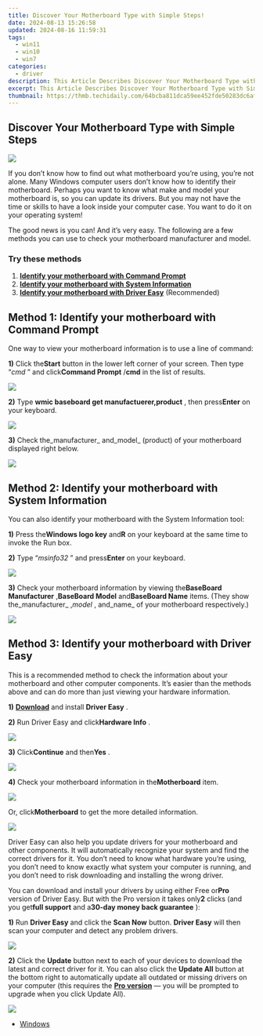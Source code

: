 ```yaml
---
title: Discover Your Motherboard Type with Simple Steps!
date: 2024-08-13 15:26:58
updated: 2024-08-16 11:59:31
tags:
  - win11
  - win10
  - win7
categories:
  - driver
description: This Article Describes Discover Your Motherboard Type with Simple Steps!
excerpt: This Article Describes Discover Your Motherboard Type with Simple Steps!
thumbnail: https://thmb.techidaily.com/64bcba811dca59ee452fde50283dc6af9516c46b5a87dc01f6fa89f4e4093f9a.jpg
---
```


## Discover Your Motherboard Type with Simple Steps

![](https://images.drivereasy.com/wp-content/uploads/2018/04/img_5ad08458c3efb-300x225.jpg)

 If you don’t know how to find out what motherboard you’re using, you’re not alone. Many Windows computer users don’t know how to identify their motherboard. Perhaps you want to know what make and model your motherboard is, so you can update its drivers. But you may not have the time or skills to have a look inside your computer case. You want to do it on your operating system!

 The good news is you can! And it’s very easy. The following are a few methods you can use to check your motherboard manufacturer and model.

### Try these methods

1. [**Identify your motherboard with Command Prompt**](https://tools.techidaily.com/drivereasy/download/)
2. [**Identify your motherboard with System Information**](https://tools.techidaily.com/drivereasy/download/)
3. **[Identify your motherboard with Driver Easy](https://tools.techidaily.com/drivereasy/download/)**  (Recommended)

##  Method 1: Identify your motherboard with Command Prompt

One way to view your motherboard information is to use a line of command:

**1)** Click the**Start** button in the lower left corner of your screen. Then type “_cmd_ ” and click**Command Prompt** /**cmd** in the list of results.

![](https://images.drivereasy.com/wp-content/uploads/2018/04/img_5ad053f7a4778.png)

**2)** Type **wmic baseboard get manufactuerer,product** , then press**Enter** on your keyboard.

![](https://images.drivereasy.com/wp-content/uploads/2018/04/img_5ad05b8dba2b9.png)

**3)** Check the_manufacturer_ and_model_ (product) of your motherboard displayed right below.

![](https://images.drivereasy.com/wp-content/uploads/2018/04/img_5ad05c6fac25e.png)

##  Method 2: Identify your motherboard with System Information

You can also identify your motherboard with the System Information tool:

**1)** Press the**Windows logo key** and**R** on your keyboard at the same time to invoke the Run box.

**2)** Type “_msinfo32_ ” and press**Enter** on your keyboard.

![](https://images.drivereasy.com/wp-content/uploads/2018/04/img_5ad05fb384bab.png)

**3)** Check your motherboard information by viewing the**BaseBoard Manufacturer** ,**BaseBoard Model** and**BaseBoard Name** items. (They show the_manufacturer_ ,_model_ , and_name_ of your motherboard respectively.)

![](https://images.drivereasy.com/wp-content/uploads/2018/04/img_5ad061857442b.jpg)

##  Method 3: Identify your motherboard with Driver Easy

 This is a recommended method to check the information about your motherboard and other computer components. It’s easier than the methods above and can do more than just viewing your hardware information.

**1)** [**Download**](https://tools.techidaily.com/drivereasy/download/) and install **Driver Easy** .

**2)** Run Driver Easy and click**Hardware Info** .

![](https://images.drivereasy.com/wp-content/uploads/2018/04/img_5ad070fb5379a.png)

**3)** Click**Continue** and then**Yes** .

![](https://images.drivereasy.com/wp-content/uploads/2018/04/img_5ad07245490e8.png)

**4)** Check your motherboard information in the**Motherboard** item.

![](https://images.drivereasy.com/wp-content/uploads/2018/04/img_5ad0739c8bc2f.jpg)

 Or, click**Motherboard** to get the more detailed information.

![](https://images.drivereasy.com/wp-content/uploads/2018/04/img_5ad075566699a.jpg)

 Driver Easy can also help you update drivers for your motherboard and other components. It will automatically recognize your system and find the correct drivers for it. You don’t need to know what hardware you’re using, you don’t need to know exactly what system your computer is running, and you don’t need to risk downloading and installing the wrong driver.

 You can download and install your drivers by using either Free or**Pro** version of Driver Easy. But with the Pro version it takes only**2** clicks (and you get**full support** and a**30-day money back guarantee** ):

**1)** Run **Driver Easy** and click the **Scan Now** button. **Driver Easy**  will then scan your computer and detect any problem drivers.

![](https://images.drivereasy.com/wp-content/uploads/2018/04/img_5ad079b7c4632.png)

**2)** Click the **Update**  button next to each of your devices to download the latest and correct driver for it. You can also click the **Update All**  button at the bottom right to automatically update all outdated or missing drivers on your computer (this requires the **[Pro version](https://tools.techidaily.com/drivereasy/download/)**  — you will be prompted to upgrade when you click Update All).

![](https://images.drivereasy.com/wp-content/uploads/2018/04/img_5ad07bcee6d2e.jpg)

* [Windows](https://tools.techidaily.com/drivereasy/download/)

<ins class="adsbygoogle"
     style="display:block"
     data-ad-format="autorelaxed"
     data-ad-client="ca-pub-7571918770474297"
     data-ad-slot="1223367746"></ins>



<ins class="adsbygoogle"
     style="display:block"
     data-ad-client="ca-pub-7571918770474297"
     data-ad-slot="8358498916"
     data-ad-format="auto"
     data-full-width-responsive="true"></ins>
